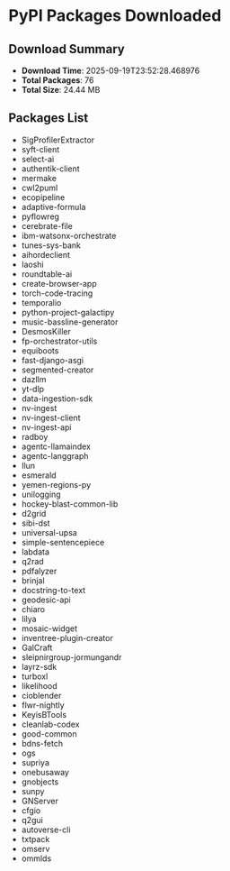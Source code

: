 # PyPI Packages Downloaded

## Download Summary
- **Download Time**: 2025-09-19T23:52:28.468976
- **Total Packages**: 76
- **Total Size**: 24.44 MB

## Packages List
- SigProfilerExtractor
- syft-client
- select-ai
- authentik-client
- mermake
- cwl2puml
- ecopipeline
- adaptive-formula
- pyflowreg
- cerebrate-file
- ibm-watsonx-orchestrate
- tunes-sys-bank
- aihordeclient
- laoshi
- roundtable-ai
- create-browser-app
- torch-code-tracing
- temporalio
- python-project-galactipy
- music-bassline-generator
- DesmosKiller
- fp-orchestrator-utils
- equiboots
- fast-django-asgi
- segmented-creator
- dazllm
- yt-dlp
- data-ingestion-sdk
- nv-ingest
- nv-ingest-client
- nv-ingest-api
- radboy
- agentc-llamaindex
- agentc-langgraph
- llun
- esmerald
- yemen-regions-py
- unilogging
- hockey-blast-common-lib
- d2grid
- sibi-dst
- universal-upsa
- simple-sentencepiece
- labdata
- q2rad
- pdfalyzer
- brinjal
- docstring-to-text
- geodesic-api
- chiaro
- lilya
- mosaic-widget
- inventree-plugin-creator
- GalCraft
- sleipnirgroup-jormungandr
- layrz-sdk
- turboxl
- likelihood
- cioblender
- flwr-nightly
- KeyisBTools
- cleanlab-codex
- good-common
- bdns-fetch
- ogs
- supriya
- onebusaway
- gnobjects
- sunpy
- GNServer
- cfgio
- q2gui
- autoverse-cli
- txtpack
- omserv
- ommlds
